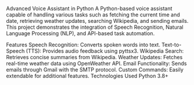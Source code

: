 Advanced Voice Assistant in Python
A Python-based voice assistant capable of handling various tasks such as fetching the current time and date, retrieving weather updates, searching Wikipedia, and sending emails. This project demonstrates the integration of Speech Recognition, Natural Language Processing (NLP), and API-based task automation.

Features
Speech Recognition: Converts spoken words into text.
Text-to-Speech (TTS): Provides audio feedback using pyttsx3.
Wikipedia Search: Retrieves concise summaries from Wikipedia.
Weather Updates: Fetches real-time weather data using OpenWeather API.
Email Functionality: Sends emails through Gmail with the SMTP protocol.
Custom Commands: Easily extendable for additional features.
Technologies Used
Python 3.8+
